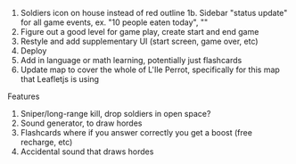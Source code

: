 1. Soldiers icon on house instead of red outline
   1b. Sidebar "status update" for all game events, ex. "10 people eaten today", ""
2. Figure out a good level for game play, create start and end game
3. Restyle and add supplementary UI (start screen, game over, etc)
4. Deploy
5. Add in language or math learning, potentially just flashcards
6. Update map to cover the whole of L'Ile Perrot, specifically for this map that Leafletjs is using

Features

1. Sniper/long-range kill, drop soldiers in open space?
2. Sound generator, to draw hordes
3. Flashcards where if you answer correctly you get a boost (free recharge, etc)
4. Accidental sound that draws hordes
